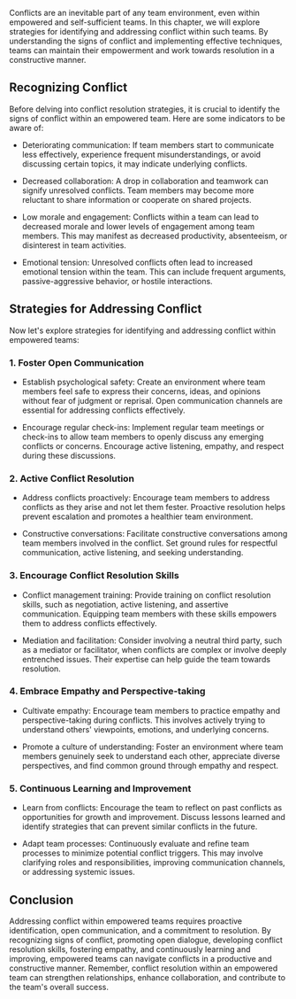 
Conflicts are an inevitable part of any team environment, even within empowered and self-sufficient teams. In this chapter, we will explore strategies for identifying and addressing conflict within such teams. By understanding the signs of conflict and implementing effective techniques, teams can maintain their empowerment and work towards resolution in a constructive manner.

**Recognizing Conflict**
------------------------

Before delving into conflict resolution strategies, it is crucial to identify the signs of conflict within an empowered team. Here are some indicators to be aware of:

* Deteriorating communication: If team members start to communicate less effectively, experience frequent misunderstandings, or avoid discussing certain topics, it may indicate underlying conflicts.

* Decreased collaboration: A drop in collaboration and teamwork can signify unresolved conflicts. Team members may become more reluctant to share information or cooperate on shared projects.

* Low morale and engagement: Conflicts within a team can lead to decreased morale and lower levels of engagement among team members. This may manifest as decreased productivity, absenteeism, or disinterest in team activities.

* Emotional tension: Unresolved conflicts often lead to increased emotional tension within the team. This can include frequent arguments, passive-aggressive behavior, or hostile interactions.

**Strategies for Addressing Conflict**
--------------------------------------

Now let's explore strategies for identifying and addressing conflict within empowered teams:

### **1. Foster Open Communication**

* Establish psychological safety: Create an environment where team members feel safe to express their concerns, ideas, and opinions without fear of judgment or reprisal. Open communication channels are essential for addressing conflicts effectively.

* Encourage regular check-ins: Implement regular team meetings or check-ins to allow team members to openly discuss any emerging conflicts or concerns. Encourage active listening, empathy, and respect during these discussions.

### **2. Active Conflict Resolution**

* Address conflicts proactively: Encourage team members to address conflicts as they arise and not let them fester. Proactive resolution helps prevent escalation and promotes a healthier team environment.

* Constructive conversations: Facilitate constructive conversations among team members involved in the conflict. Set ground rules for respectful communication, active listening, and seeking understanding.

### **3. Encourage Conflict Resolution Skills**

* Conflict management training: Provide training on conflict resolution skills, such as negotiation, active listening, and assertive communication. Equipping team members with these skills empowers them to address conflicts effectively.

* Mediation and facilitation: Consider involving a neutral third party, such as a mediator or facilitator, when conflicts are complex or involve deeply entrenched issues. Their expertise can help guide the team towards resolution.

### **4. Embrace Empathy and Perspective-taking**

* Cultivate empathy: Encourage team members to practice empathy and perspective-taking during conflicts. This involves actively trying to understand others' viewpoints, emotions, and underlying concerns.

* Promote a culture of understanding: Foster an environment where team members genuinely seek to understand each other, appreciate diverse perspectives, and find common ground through empathy and respect.

### **5. Continuous Learning and Improvement**

* Learn from conflicts: Encourage the team to reflect on past conflicts as opportunities for growth and improvement. Discuss lessons learned and identify strategies that can prevent similar conflicts in the future.

* Adapt team processes: Continuously evaluate and refine team processes to minimize potential conflict triggers. This may involve clarifying roles and responsibilities, improving communication channels, or addressing systemic issues.

**Conclusion**
--------------

Addressing conflict within empowered teams requires proactive identification, open communication, and a commitment to resolution. By recognizing signs of conflict, promoting open dialogue, developing conflict resolution skills, fostering empathy, and continuously learning and improving, empowered teams can navigate conflicts in a productive and constructive manner. Remember, conflict resolution within an empowered team can strengthen relationships, enhance collaboration, and contribute to the team's overall success.
